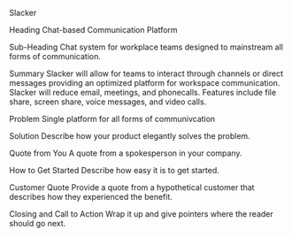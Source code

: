 Slacker

Heading
Chat-based Communication Platform

Sub-Heading
Chat system for workplace teams designed to mainstream all forms of communication.

Summary
Slacker will allow for teams to interact through channels or direct messages providing an optimized platform for workspace communication.  Slacker will reduce email, meetings, and phonecalls.  Features include file share, screen share, voice messages, and video calls.

Problem
Single platform for all forms of communivcation

Solution
Describe how your product elegantly solves the problem.

Quote from You
A quote from a spokesperson in your company.

How to Get Started
Describe how easy it is to get started.

Customer Quote
Provide a quote from a hypothetical customer that describes how they experienced the benefit.

Closing and Call to Action
Wrap it up and give pointers where the reader should go next.